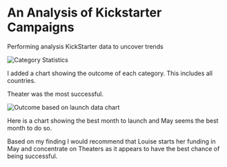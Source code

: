 # An Analysis of Kickstarter Campaigns
Performing analysis KickStarter data to uncover trends

![Category Statistics](https://user-images.githubusercontent.com/106829056/174130223-4be807de-edef-465d-87cb-0638882d680e.png)

I added a chart showing the outcome of each category. This includes all countries.

Theater was the most successful.

![Outcome based on launch data chart](https://user-images.githubusercontent.com/106829056/174132959-54b81d17-39ae-44a7-90e3-073d9caa67c4.png)

Here is a chart showing the best month to launch and May seems the best month to do so.

Based on my finding I would recommend that Louise starts her funding in May and concentrate on 
Theaters as it appears to have the best chance of being successful.
